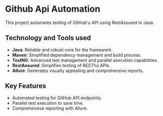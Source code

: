# Github Api Automation
This project automates testing of GitHub's API using RestAssured in Java.

## Technology and Tools used
- **Java**: Reliable and robust core for the framework.
- **Maven**: Simplified dependency management and build process.
- **TestNG**: Advanced test management and parallel execution capabilities.
- **RestAssured**: Simplifies testing of RESTful APIs.
- **Allure**: Generates visually appealing and comprehensive reports.

## Key Features

- Automated testing for GitHub API endpoints.
- Parallel test execution to save time.
- Comprehensive reporting with Allure.

